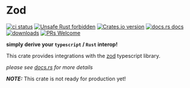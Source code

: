 # Zod

[![ci status](https://github.com/nicolaiunrein/zod/workflows/CI/badge.svg)](https://github.com/nicolaiunrein/zod/workflows/CI)
[![Unsafe Rust forbidden](https://img.shields.io/badge/unsafe-forbidden-success.svg?style=flat&logo=rust)](https://github.com/rust-secure-code/safety-dance/)
[![Crates.io version](https://img.shields.io/crates/v/zod.svg?style=flat)](https://crates.io/crates/zod)
[![docs.rs docs](https://img.shields.io/badge/docs-latest-blue.svg?style=flat)](https://docs.rs/zod)
[![downloads](https://img.shields.io/crates/d/zod.svg?style=flat)](https://crates.io/crates/zod)
[![PRs Welcome](https://img.shields.io/badge/PRs-welcome-9cf.svg?style=flat&logo=pr)](https://github.com/nicolaiunrein/zod/compare)

**simply derive your `typescript` / `Rust` interop!**

This crate provides integrations with the [zod](https://github.com/colinhacks/zod) typescript library.

*please see [docs.rs](https://docs.rs/zod) for more details*

**_NOTE:_**  This crate is not ready for production yet!

